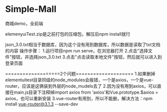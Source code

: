# Simple-Mall
商城demo，全前端

elemenyuiTest.zip是之前打包的压缩包，解压后npm install就行

json_3.0.txt相当于数据库，因为这个没有用到数据库，所以数据是读取了txt文档的内容
操作步骤：
1.运行项目npm run serve，在浏览器打开
2.点击"选择文件"按钮，并选择json_3.0.txt
3.点击"点击读取本地文件"按钮，然后就可以进入到登录页面

===================2个问题====================
1.如果删掉elementuitest目录同级的node_modules会报错，一个是axios，一个是vue-router，应该是这俩装到外层的node_mudels去了
2.因为没有用到axios，可以直接在main.js目录下注释掉import axios from 'axios'和Vue.prototype.$axios = axios，也可以重新安装
3.vue-router有用到，所以不能删，解决方法：npm install vue-router@3.1.3 --save-dev
